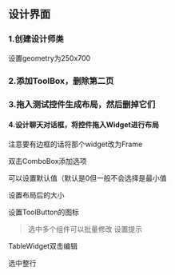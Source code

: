 ## 设计界面
### 1.创建设计师类
设置geometry为250x700
### 2.添加ToolBox，删除第二页

### 3.拖入测试控件生成布局，然后删掉它们

#### 4.设计聊天对话框，将控件拖入Widget进行布局
注意要有边框的话将那个widget改为Frame


双击ComboBox添加选项

可以设置默认值（默认是0但一般不会选择是最小值

设置布局后的大小

设置ToolButton的图标

>选中多个组件可以批量修改
设置提示

TableWidget双击编辑

选中整行




